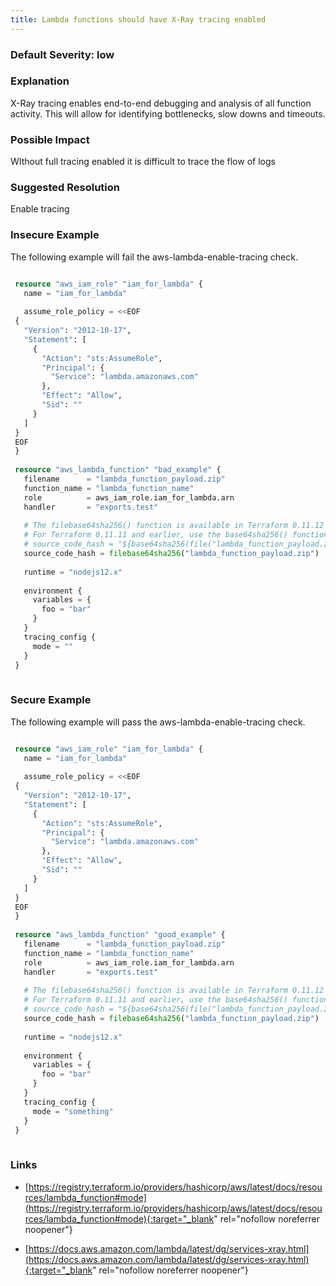 ```yaml
---
title: Lambda functions should have X-Ray tracing enabled
---
```


### Default Severity: <span class="severity low">low</span>

### Explanation

X-Ray tracing enables end-to-end debugging and analysis of all function activity. This will allow for identifying bottlenecks, slow downs and timeouts.

### Possible Impact
WIthout full tracing enabled it is difficult to trace the flow of logs

### Suggested Resolution
Enable tracing


### Insecure Example

The following example will fail the aws-lambda-enable-tracing check.
```terraform

 resource "aws_iam_role" "iam_for_lambda" {
   name = "iam_for_lambda"
 
   assume_role_policy = <<EOF
 {
   "Version": "2012-10-17",
   "Statement": [
     {
       "Action": "sts:AssumeRole",
       "Principal": {
         "Service": "lambda.amazonaws.com"
       },
       "Effect": "Allow",
       "Sid": ""
     }
   ]
 }
 EOF
 }
 
 resource "aws_lambda_function" "bad_example" {
   filename      = "lambda_function_payload.zip"
   function_name = "lambda_function_name"
   role          = aws_iam_role.iam_for_lambda.arn
   handler       = "exports.test"
 
   # The filebase64sha256() function is available in Terraform 0.11.12 and later
   # For Terraform 0.11.11 and earlier, use the base64sha256() function and the file() function:
   # source_code_hash = "${base64sha256(file("lambda_function_payload.zip"))}"
   source_code_hash = filebase64sha256("lambda_function_payload.zip")
 
   runtime = "nodejs12.x"
 
   environment {
     variables = {
       foo = "bar"
     }
   }
   tracing_config {
     mode = ""
   }
 }
 
```



### Secure Example

The following example will pass the aws-lambda-enable-tracing check.
```terraform

 resource "aws_iam_role" "iam_for_lambda" {
   name = "iam_for_lambda"
 
   assume_role_policy = <<EOF
 {
   "Version": "2012-10-17",
   "Statement": [
     {
       "Action": "sts:AssumeRole",
       "Principal": {
         "Service": "lambda.amazonaws.com"
       },
       "Effect": "Allow",
       "Sid": ""
     }
   ]
 }
 EOF
 }
 
 resource "aws_lambda_function" "good_example" {
   filename      = "lambda_function_payload.zip"
   function_name = "lambda_function_name"
   role          = aws_iam_role.iam_for_lambda.arn
   handler       = "exports.test"
 
   # The filebase64sha256() function is available in Terraform 0.11.12 and later
   # For Terraform 0.11.11 and earlier, use the base64sha256() function and the file() function:
   # source_code_hash = "${base64sha256(file("lambda_function_payload.zip"))}"
   source_code_hash = filebase64sha256("lambda_function_payload.zip")
 
   runtime = "nodejs12.x"
 
   environment {
     variables = {
       foo = "bar"
     }
   }
   tracing_config {
     mode = "something"
   }
 }
 
```



### Links


- [https://registry.terraform.io/providers/hashicorp/aws/latest/docs/resources/lambda_function#mode](https://registry.terraform.io/providers/hashicorp/aws/latest/docs/resources/lambda_function#mode){:target="_blank" rel="nofollow noreferrer noopener"}

- [https://docs.aws.amazon.com/lambda/latest/dg/services-xray.html](https://docs.aws.amazon.com/lambda/latest/dg/services-xray.html){:target="_blank" rel="nofollow noreferrer noopener"}




